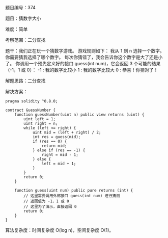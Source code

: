 题目编号：374

题目：猜数字大小

难度：简单

考察范围：二分查找

题干：我们正在玩一个猜数字游戏。 游戏规则如下：
我从 1 到 n 选择一个数字。 你需要猜我选择了哪个数字。
每次你猜错了，我会告诉你这个数字是大了还是小了。
你调用一个预先定义好的接口 guess(int num)，它会返回 3 个可能的结果（-1，1 或 0）：
-1 : 我的数字比较小
 1 : 我的数字比较大
 0 : 恭喜！你猜对了！

解题思路：二分查找

解决方案：

```solidity
pragma solidity ^0.8.0;

contract GuessNumber {
    function guessNumber(uint n) public view returns (uint) {
        uint left = 1;
        uint right = n;
        while (left <= right) {
            uint mid = (left + right) / 2;
            int res = guess(mid);
            if (res == 0) {
                return mid;
            } else if (res == -1) {
                right = mid - 1;
            } else {
                left = mid + 1;
            }
        }
        return 0;
    }

    function guess(uint num) public pure returns (int) {
        // 这里需要调用外部接口 guess(int num) 进行猜测
        // 返回值为 -1，1 或 0
        // 这里为了演示，直接返回 0
        return 0;
    }
}
```

算法复杂度：时间复杂度 O(log n)，空间复杂度 O(1)。